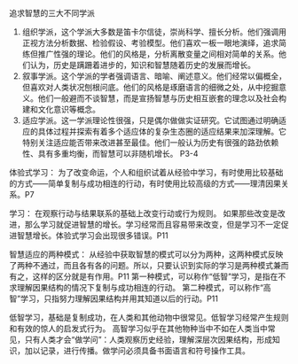 追求智慧的三大不同学派
1. 组织学派，这个学派大多数是笛卡尔信徒，崇尚科学、擅长分析。他们强调用正视方法分析数据、检验假设、考验模型。他们喜欢一板一眼地演绎，追求简练但推广性强的理论。他们的风格是，分析离散变量之间相对简单的关系。他们认为，历史是蹒跚着进步的，知识和智慧随着历史的发展而增长。
2. 叙事学派。这个学派的学者强调语言、暗喻、阐述意义。他们经常以偏概全，但喜欢对人类状况刨根问底。他们的风格是琢磨语言的细微之处，从中挖掘意义。他们一般避而不谈智慧，而是宣扬智慧与历史相互嵌套的理念以及社会构建和文化意识等概念。
3. 适应学派。这一学派理论性很强，只是偶尔做做实证研究。它试图通过明确适应的具体过程并探索有着多个适应体的复杂生态圈的适应结果来加深理解。它特别关注适应能否带来改进甚至最佳。他们一般认为历史有很强的路劲依赖性、具有多重均衡，而智慧可以非随机增长。
P3-4

体验式学习：
为了改变命运，个人和组织试着从经验中学习，有时使用比较基础的方式——简单复制与成功相连的行动，有时使用比较高级的方式——理清因果关系。P7


学习：
在观察行动与结果联系的基础上改变行动或行为规则。
如果那些改变是改进，那么学习就促进智慧的增长。学习经常而且容易带来改变，但是学习不一定促进智慧增长。体验式学习会出现很多错误。P11

智慧适应的两种模式：
从经验中获取智慧的模式可以分为两种，这两种模式反映了两种不通过，而且各有各的问题。所以，只要认识到实际的学习是两种模式兼而有之，这样的区分就是有作用。P11
第一种模式，可以称作“低智”学习，是指在不求理解因果结构的情况下复制与成功相连的行动。
第二种模式，可以称作“高智”学习，只指努力理解因果结构并用其知道以后的行动。P11

低智学习，基础是复制成功，在人类和其他动物中很常见。低智学习经常产生规则和有效的惊人的启发式行为。
高智学习似乎在其他物种当中不如在人类当中常见，只有人类才会“做学问”：人类观察历史经验，理解深层次因果结构，形成知识，加以记录，进行传播。做学问必须具备书面语言和符号操作工具。